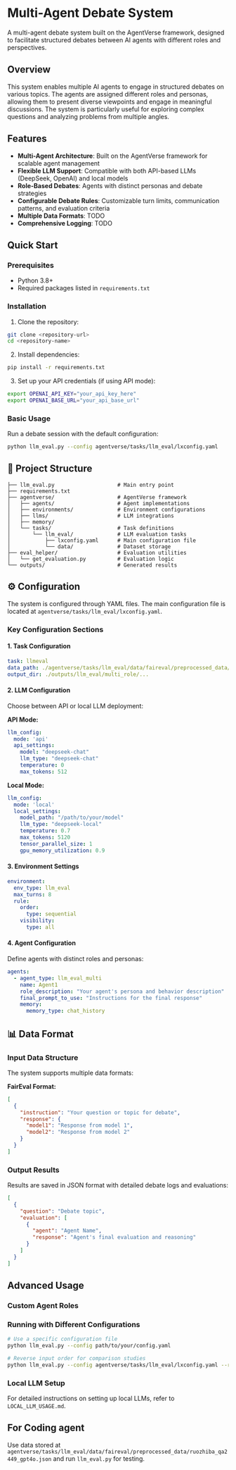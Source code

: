 # Multi-Agent Debate System

A multi-agent debate system built on the AgentVerse framework, designed to facilitate structured debates between AI agents with different roles and perspectives.

## Overview

This system enables multiple AI agents to engage in structured debates on various topics. The agents are assigned different roles and personas, allowing them to present diverse viewpoints and engage in meaningful discussions. The system is particularly useful for exploring complex questions and analyzing problems from multiple angles.

## Features

- **Multi-Agent Architecture**: Built on the AgentVerse framework for scalable agent management
- **Flexible LLM Support**: Compatible with both API-based LLMs (DeepSeek, OpenAI) and local models
- **Role-Based Debates**: Agents with distinct personas and debate strategies
- **Configurable Debate Rules**: Customizable turn limits, communication patterns, and evaluation criteria
- **Multiple Data Formats**: TODO
- **Comprehensive Logging**: TODO

## Quick Start

### Prerequisites

- Python 3.8+
- Required packages listed in `requirements.txt`

### Installation

1. Clone the repository:
```bash
git clone <repository-url>
cd <repository-name>
```

2. Install dependencies:
```bash
pip install -r requirements.txt
```

3. Set up your API credentials (if using API mode):
```bash
export OPENAI_API_KEY="your_api_key_here"
export OPENAI_BASE_URL="your_api_base_url"
```

### Basic Usage

Run a debate session with the default configuration:

```bash
python llm_eval.py --config agentverse/tasks/llm_eval/lxconfig.yaml
```

## 📁 Project Structure

```
├── llm_eval.py                    # Main entry point
├── requirements.txt               
├── agentverse/                    # AgentVerse framework
│   ├── agents/                    # Agent implementations
│   ├── environments/              # Environment configurations
│   ├── llms/                      # LLM integrations
│   ├── memory/                    
│   └── tasks/                     # Task definitions
│       └── llm_eval/              # LLM evaluation tasks
│           ├── lxconfig.yaml      # Main configuration file
│           └── data/              # Dataset storage
├── eval_helper/                   # Evaluation utilities
│   └── get_evaluation.py          # Evaluation logic
└── outputs/                       # Generated results
```

## ⚙️ Configuration

The system is configured through YAML files. The main configuration file is located at `agentverse/tasks/llm_eval/lxconfig.yaml`.

### Key Configuration Sections

#### 1. Task Configuration
```yaml
task: llmeval
data_path: ./agentverse/tasks/llm_eval/data/faireval/preprocessed_data/ruozhiba_qa2449_gpt4o.json
output_dir: ./outputs/llm_eval/multi_role/...
```

#### 2. LLM Configuration
Choose between API or local LLM deployment:

**API Mode:**
```yaml
llm_config:
  mode: 'api'
  api_settings:
    model: "deepseek-chat"
    llm_type: "deepseek-chat"
    temperature: 0
    max_tokens: 512
```

**Local Mode:**
```yaml
llm_config:
  mode: 'local'
  local_settings:
    model_path: "/path/to/your/model"
    llm_type: "deepseek-local"
    temperature: 0.7
    max_tokens: 5120
    tensor_parallel_size: 1
    gpu_memory_utilization: 0.9
```

#### 3. Environment Settings
```yaml
environment:
  env_type: llm_eval
  max_turns: 8
  rule:
    order:
      type: sequential
    visibility:
      type: all
```

#### 4. Agent Configuration
Define agents with distinct roles and personas:

```yaml
agents:
  - agent_type: llm_eval_multi
    name: Agent1
    role_description: "Your agent's persona and behavior description"
    final_prompt_to_use: "Instructions for the final response"
    memory:
      memory_type: chat_history
```

## 📊 Data Format

### Input Data Structure

The system supports multiple data formats:

**FairEval Format:**
```json
[
  {
    "instruction": "Your question or topic for debate",
    "response": {
      "model1": "Response from model 1",
      "model2": "Response from model 2"
    }
  }
]
```


### Output Results

Results are saved in JSON format with detailed debate logs and evaluations:

```json
[
  {
    "question": "Debate topic",
    "evaluation": [
      {
        "agent": "Agent Name",
        "response": "Agent's final evaluation and reasoning"
      }
    ]
  }
]
```

## Advanced Usage

### Custom Agent Roles

### Running with Different Configurations

```bash
# Use a specific configuration file
python llm_eval.py --config path/to/your/config.yaml

# Reverse input order for comparison studies
python llm_eval.py --config agentverse/tasks/llm_eval/lxconfig.yaml --reverse_input
```

### Local LLM Setup

For detailed instructions on setting up local LLMs, refer to `LOCAL_LLM_USAGE.md`.


## For Coding agent

Use data stored at `agentverse/tasks/llm_eval/data/faireval/preprocessed_data/ruozhiba_qa2449_gpt4o.json` and run `llm_eval.py` for testing.

